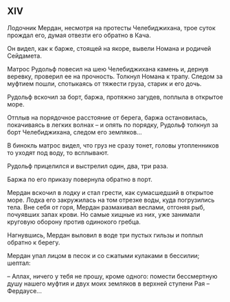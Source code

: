 ## XIV

Лодочник Мердан, несмотря на протесты Челебиджихана, трое суток прождал его, думая отвезти его обратно в Кача.

Он видел, как к барже, стоящей на якоре, вывели Номана и родичей Сейдамета.

Матрос Рудольф повесил на шею Челебиджихана камень и, дернув веревку, проверил ее на прочность.
Толкнул Номана к трапу.
Следом за муфтием пошли, спотыкаясь от тяжести груза, старик и его дочь.

Рудольф вскочил за борт, баржа, протяжно загудев, поплыла в открытое море.

Отплыв на порядочное расстояние от берега, баржа остановилась, покачиваясь в легких волнах – и опять по порядку, Рудольф толкнул за борт Челебиджихана, следом его земляков...

В бинокль матрос видел, что груз не сразу тонет, головы утопленников то уходят под воду, то всплывают.

Рудольф прицелился и выстрелил один, два, три раза.

Баржа по его приказу повернула обратно в порт.

Мердан вскочил в лодку и стал грести, как сумасшедший в открытое море.
Лодка его закружилась на том отрезке воды, куда погрузились тела.
Вне себя от горя, Мердан размахивал веслами, отгоняя рыб, почуявших запах крови.
Но самые хищные из них, уже занимали круговую оборону против одинокого гребца.

Нагнувшись, Мердан выловил в воде три пустых гильзы и поплыл обратно к берегу.

Мердан упал лицом в песок и со сжатыми кулаками в бессилии; шептал:

– Аллах, ничего у тебя не прошу, кроме одного: помести бессмертную душу нашего муфтия и двух моих земляков в верхней ступени Рая – Фердаусе...
